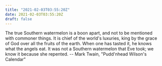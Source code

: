 ```yaml
---
title: "2021-02-03T03:55:20Z"
date: 2021-02-03T03:55:20Z
draft: false
---
```


The true Southern watermelon is a boon apart, and not to be mentioned with
commoner things.  It is chief of the world's luxuries, king by the grace of God
over all the fruits of the earth.  When one has tasted it, he knows what the
angels eat.  It was not a Southern watermelon that Eve took; we know it because
she repented.
		-- Mark Twain, "Pudd'nhead Wilson's Calendar"
